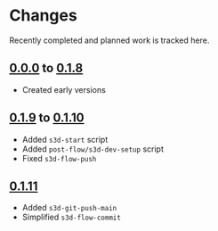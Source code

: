 # Changes
Recently completed and planned work is tracked here.

## [0.0.0](.) to [0.1.8](.)
- Created early versions

## [0.1.9](.) to [0.1.10](.)
- Added `s3d-start` script
- Added `post-flow/s3d-dev-setup` script
- Fixed `s3d-flow-push`

## [0.1.11](.)
- Added `s3d-git-push-main`
- Simplified `s3d-flow-commit`
